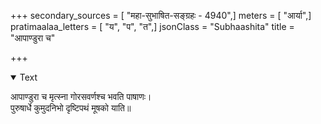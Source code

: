 +++
secondary_sources = [ "महा-सुभाषित-सङ्ग्रहः - 4940",]
meters = [ "आर्या",]
pratimaalaa_letters = [ "य", "प", "त",]
jsonClass = "Subhaashita"
title = "आपाण्डुरा च"

+++

<details open><summary>Text</summary>

आपाण्डुरा च मृत्स्ना गोरसवर्णश्च भवति पाषाणः।  
पुरुषार्धे कुमुदनिभो दृष्टिपथं मूषको याति॥
</details>
